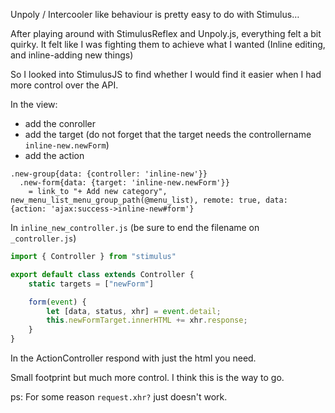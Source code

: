 Unpoly / Intercooler like behaviour is pretty easy to do with Stimulus…

After playing around with StimulusReflex and Unpoly.js, everything felt a bit quirky.
It felt like I was fighting them to achieve what I wanted (Inline editing, and inline-adding new things)

So I looked into StimulusJS to find whether I would find it easier when I had more control over the API.

In the view:

* add the conroller
* add the target (do not forget that the target needs the controllername `inline-new.newForm`)
* add the action

```haml
.new-group{data: {controller: 'inline-new'}}
  .new-form{data: {target: 'inline-new.newForm'}}
    = link_to "+ Add new category", new_menu_list_menu_group_path(@menu_list), remote: true, data: {action: 'ajax:success->inline-new#form'}
```

In `inline_new_controller.js` (be sure to end the filename on `_controller.js`)

```javascript
import { Controller } from "stimulus"

export default class extends Controller {
    static targets = ["newForm"]

    form(event) {
        let [data, status, xhr] = event.detail;
        this.newFormTarget.innerHTML += xhr.response;
    }
}
```

In the ActionController respond with just the html you need.

Small footprint but much more control. I think this is the way to go.

ps: For some reason `request.xhr?` just doesn't work.
